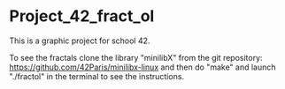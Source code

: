# Project_42_fract_ol

This is a graphic project for school 42.

To see the fractals clone the library "minilibX" from the git repository: https://github.com/42Paris/minilibx-linux
and then do "make" and launch "./fractol" in the terminal to see the instructions.

